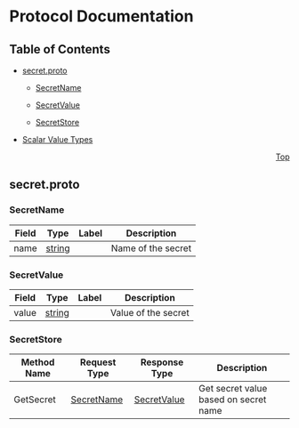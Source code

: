 # Protocol Documentation

<a name="top"></a>

## Table of Contents

- [secret.proto](#secret-proto)

  - [SecretName](#secret-SecretName)
  - [SecretValue](#secret-SecretValue)

  - [SecretStore](#secret-SecretStore)

- [Scalar Value Types](#scalar-value-types)

<a name="secret-proto"></a>

<p align="right"><a href="#top">Top</a></p>

## secret.proto

<a name="secret-SecretName"></a>

### SecretName

| Field | Type              | Label | Description        |
| ----- | ----------------- | ----- | ------------------ |
| name  | [string](#string) |       | Name of the secret |

<a name="secret-SecretValue"></a>

### SecretValue

| Field | Type              | Label | Description         |
| ----- | ----------------- | ----- | ------------------- |
| value | [string](#string) |       | Value of the secret |

<a name="secret-SecretStore"></a>

### SecretStore

| Method Name | Request Type                     | Response Type                      | Description                           |
| ----------- | -------------------------------- | ---------------------------------- | ------------------------------------- |
| GetSecret   | [SecretName](#secret-SecretName) | [SecretValue](#secret-SecretValue) | Get secret value based on secret name |
